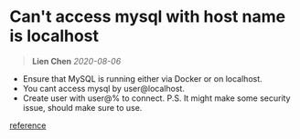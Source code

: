 # Can't access mysql with host name is localhost
> **Lien Chen** *2020-08-06*

* Ensure that MySQL is running either via Docker or on localhost.
* You cant access mysql by user@localhost.
* Create user with user@% to connect. 
P.S. It might make some security issue, should make sure to use.

[reference](https://stackoverflow.com/questions/10823854/using-for-host-when-creating-a-mysql-user)